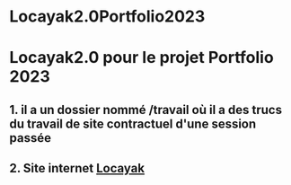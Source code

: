 # Locayak2.0Portfolio2023
# Locayak2.0 pour le projet Portfolio 2023

## 1. il a un dossier nommé /travail où il a des trucs du travail de site contractuel d'une session passée
## 2. Site internet [Locayak](https://locayak.piedplat.com)